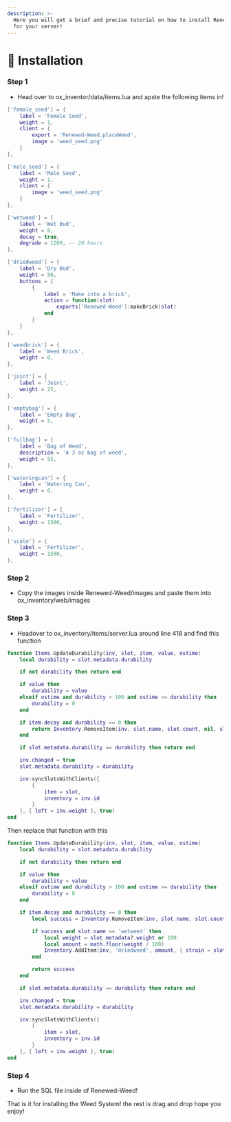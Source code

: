 ```yaml
---
description: >-
  Here you will get a brief and precise tutorial on how to install Renewed Weed
  for your server!
---
```


# 📄 Installation

### Step 1

* Head over to ox\_inventor/data/items.lua and apste the following items in!

```lua
['female_seed'] = {
	label = 'Female Seed',
	weight = 1,
	client = {
		export = 'Renewed-Weed.placeWeed',
		image = 'weed_seed.png'
	}
},

['male_seed'] = {
	label = 'Male Seed',
	weight = 1,
	client = {
		image = 'weed_seed.png'
	}
},

['wetweed'] = {
	label = 'Wet Bud',
	weight = 0,
	decay = true,
	degrade = 1200, -- 20 hours
},

['driedweed'] = {
	label = 'Dry Bud',
	weight = 50,
	buttons = {
		{
			label = 'Make into a brick',
			action = function(slot)
				exports['Renewed-Weed']:makeBrick(slot)
			end
		}
	}
},

['weedbrick'] = {
	label = 'Weed Brick',
	weight = 0,
},

['joint'] = {
	label = 'Joint',
	weight = 25,
},

['emptybag'] = {
	label = 'Empty Bag',
	weight = 5,
},

['fullbag'] = {
	label = 'Bag of Weed',
	description = 'A 3 oz bag of weed',
	weight = 55,
},

['wateringcan'] = {
	label = 'Watering Can',
	weight = 0,
},

['fertilizer'] = {
	label = 'Fertilizer',
	weight = 1500,
},

['scale'] = {
	label = 'Fertilizer',
	weight = 1500,
},
```

### Step 2

* Copy the images inside Renewed-Weed/images and paste them into ox\_inventory/web/images

### Step 3

* Headover to ox\_inventory/items/server.lua around line 418 and find this function

```lua
function Items.UpdateDurability(inv, slot, item, value, ostime)
    local durability = slot.metadata.durability

    if not durability then return end

    if value then
        durability = value
    elseif ostime and durability > 100 and ostime >= durability then
        durability = 0
    end

    if item.decay and durability == 0 then
        return Inventory.RemoveItem(inv, slot.name, slot.count, nil, slot.slot)
    end

    if slot.metadata.durability == durability then return end

    inv.changed = true
    slot.metadata.durability = durability

    inv:syncSlotsWithClients({
        {
            item = slot,
            inventory = inv.id
        }
    }, { left = inv.weight }, true)
end
```

Then replace that function with this

```lua
function Items.UpdateDurability(inv, slot, item, value, ostime)
    local durability = slot.metadata.durability

    if not durability then return end

    if value then
        durability = value
    elseif ostime and durability > 100 and ostime >= durability then
        durability = 0
    end

    if item.decay and durability == 0 then
		local success = Inventory.RemoveItem(inv, slot.name, slot.count, nil, slot.slot)

		if success and slot.name == 'wetweed' then
			local weight = slot.metadata?.weight or 100
			local amount = math.floor(weight / 100)
			Inventory.AddItem(inv, 'driedweed', amount, { strain = slot.metadata?.strain, strainQuality = slot.metadata?.strainQuality }, slot.slot)
		end

		return success
    end

    if slot.metadata.durability == durability then return end

    inv.changed = true
    slot.metadata.durability = durability

    inv:syncSlotsWithClients({
        {
            item = slot,
            inventory = inv.id
        }
    }, { left = inv.weight }, true)
end
```

### Step 4

* Run the SQL file inside of Renewed-Weed!

That is it for installing the Weed System! the rest is drag and drop hope you enjoy!
